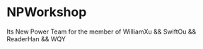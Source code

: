 # NPWorkshop
Its New Power Team for the member of  WilliamXu &amp;&amp; SwiftOu &amp;&amp; ReaderHan &amp;&amp; WQY
